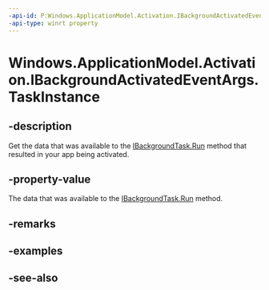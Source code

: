 ----api-id: P:Windows.ApplicationModel.Activation.IBackgroundActivatedEventArgs.TaskInstance
-api-type: winrt property
---<!-- Property syntaxpublic Windows.ApplicationModel.Background.IBackgroundTaskInstance TaskInstance { get; }--># Windows.ApplicationModel.Activation.IBackgroundActivatedEventArgs.TaskInstance## -descriptionGet the data that was available to the [IBackgroundTask.Run](../windows.applicationmodel.background/ibackgroundtask_run.md) method that resulted in your app being activated.## -property-valueThe data that was available to the [IBackgroundTask.Run](../windows.applicationmodel.background/ibackgroundtask_run.md) method.## -remarks## -examples## -see-also